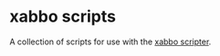 # xabbo scripts

A collection of scripts for use with the [xabbo scripter](https://github.com/b7c/Xabbo.Scripter).
